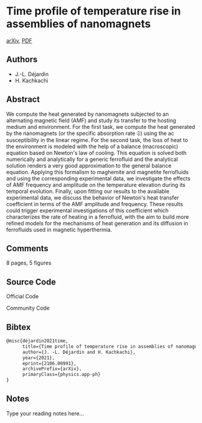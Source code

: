 
# Time profile of temperature rise in assemblies of nanomagnets

[arXiv](https://arxiv.org/abs/2106.0991), [PDF](https://arxiv.org/pdf/2106.0991.pdf)

## Authors

- J.-L. Déjardin
- H. Kachkachi

## Abstract

We compute the heat generated by nanomagnets subjected to an alternating magnetic field (AMF) and study its transfer to the hosting medium and environment. For the first task, we compute the heat generated by the nanomagnets (or the specific absorption rate $\mathfrak{S}$) using the ac susceptibility in the linear regime. For the second task, the loss of heat to the environment is modeled with the help of a balance (macroscopic) equation based on Newton's law of cooling. This equation is solved both numerically and analytically for a generic ferrofluid and the analytical solution renders a very good approximation to the general balance equation. Applying this formalism to maghemite and magnetite ferrofluids and using the corresponding experimental data, we investigate the effects of AMF frequency and amplitude on the temperature elevation during its temporal evolution. Finally, upon fitting our results to the available experimental data, we discuss the behavior of Newton's heat transfer coefficient in terms of the AMF amplitude and frequency. These results could trigger experimental investigations of this coefficient which characterizes the rate of heating in a ferrofluid, with the aim to build more refined models for the mechanisms of heat generation and its diffusion in ferrofluids used in magnetic hyperthermia.

## Comments

8 pages, 5 figures

## Source Code

Official Code



Community Code



## Bibtex

```tex
@misc{déjardin2021time,
      title={Time profile of temperature rise in assemblies of nanomagnets}, 
      author={J. -L. Déjardin and H. Kachkachi},
      year={2021},
      eprint={2106.00991},
      archivePrefix={arXiv},
      primaryClass={physics.app-ph}
}
```

## Notes

Type your reading notes here...

